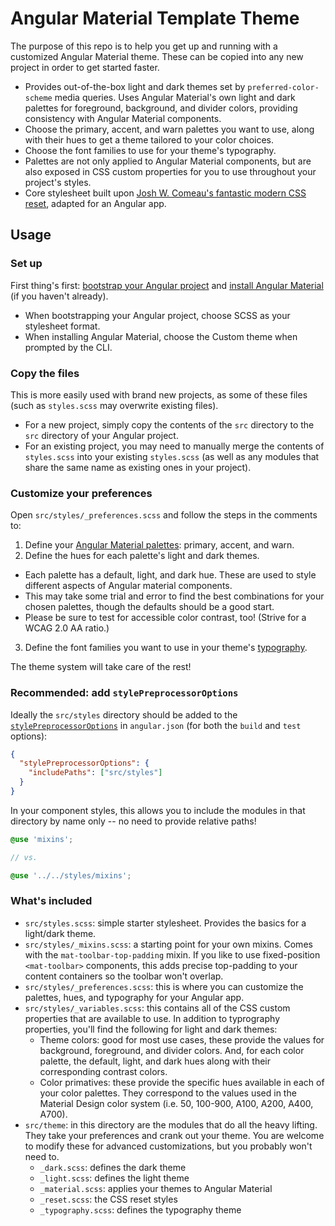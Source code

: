 # Angular Material Template Theme

The purpose of this repo is to help you get up and running with a customized Angular Material theme. These can be copied into any new project in order to get started faster.

- Provides out-of-the-box light and dark themes set by `preferred-color-scheme` media queries. Uses Angular Material's own light and dark palettes for foreground, background, and divider colors, providing consistency with Angular Material components.
- Choose the primary, accent, and warn palettes you want to use, along with their hues to get a theme tailored to your color choices.
- Choose the font families to use for your theme's typography. 
- Palettes are not only applied to Angular Material components, but are also exposed in CSS custom properties for you to use throughout your project's styles.
- Core stylesheet built upon [Josh W. Comeau's fantastic modern CSS reset](https://www.joshwcomeau.com/css/custom-css-reset), adapted for an Angular app.

## Usage

### Set up

First thing's first: [bootstrap your Angular project](https://angular.io/guide/setup-local) and [install Angular Material](https://material.angular.io/guide/getting-started) (if you haven't already).

- When bootstrapping your Angular project, choose SCSS as your stylesheet format.
- When installing Angular Material, choose the Custom theme when prompted by the CLI.

### Copy the files

This is more easily used with brand new projects, as some of these files (such as `styles.scss` may overwrite existing files).

- For a new project, simply copy the contents of the `src` directory to the `src` directory of your Angular project.
- For an existing project, you may need to manually merge the contents of `styles.scss` into your existing `styles.scss` (as well as any modules that share the same name as existing ones in your project).

### Customize your preferences

Open `src/styles/_preferences.scss` and follow the steps in the comments to:

1. Define your [Angular Material palettes](https://material.angular.io/guide/theming#predefined-palettes): primary, accent, and warn.
2. Define the hues for each palette's light and dark themes.
  - Each palette has a default, light, and dark hue. These are used to style different aspects of Angular material components.
  - This may take some trial and error to find the best combinations for your chosen palettes, though the defaults should be a good start.
  - Please be sure to test for accessible color contrast, too! (Strive for a WCAG 2.0 AA ratio.)
3. Define the font families you want to use in your theme's [typography](https://material.angular.io/guide/typography).

The theme system will take care of the rest!

### Recommended: add `stylePreprocessorOptions`

Ideally the `src/styles` directory should be added to the [`stylePreprocessorOptions`](https://angular.io/guide/workspace-config#style-preprocessor-options) in `angular.json` (for both the `build` and `test` options):

```json
{
  "stylePreprocessorOptions": {
    "includePaths": ["src/styles"]
  }
}
```

In your component styles, this allows you to include the modules in that directory by name only -- no need to provide relative paths!

```scss
@use 'mixins';

// vs.

@use '../../styles/mixins';
```

### What's included

- `src/styles.scss`: simple starter stylesheet. Provides the basics for a light/dark theme.
- `src/styles/_mixins.scss`: a starting point for your own mixins. Comes with the `mat-toolbar-top-padding` mixin. If you like to use fixed-position `<mat-toolbar>` components, this adds precise top-padding to your content containers so the toolbar won't overlap.
- `src/styles/_preferences.scss`: this is where you can customize the palettes, hues, and typography for your Angular app.
- `src/styles/_variables.scss`: this contains all of the CSS custom properties that are available to use. In addition to typrography properties, you'll find the following for light and dark themes:
  - Theme colors: good for most use cases, these provide the values for background, foreground, and divider colors. And, for each color palette, the default, light, and dark hues along with their corresponding contrast colors.
  - Color primatives: these provide the specific hues available in each of your color palettes. They correspond to the values used in the Material Design color system (i.e. 50, 100-900, A100, A200, A400, A700).
- `src/theme`: in this directory are the modules that do all the heavy lifting. They take your preferences and crank out your theme. You are welcome to modify these for advanced customizations, but you probably won't need to.
  - `_dark.scss`: defines the dark theme
  - `_light.scss`: defines the light theme
  - `_material.scss`: applies your themes to Angular Material
  - `_reset.scss`: the CSS reset styles
  - `_typography.scss`: defines the typography theme
